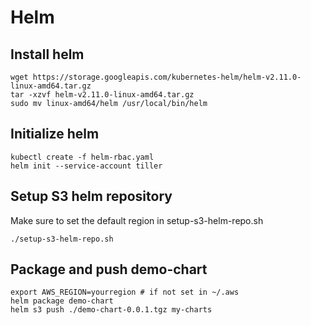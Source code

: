 # Helm

## Install helm
```
wget https://storage.googleapis.com/kubernetes-helm/helm-v2.11.0-linux-amd64.tar.gz
tar -xzvf helm-v2.11.0-linux-amd64.tar.gz
sudo mv linux-amd64/helm /usr/local/bin/helm
```

## Initialize helm

```
kubectl create -f helm-rbac.yaml
helm init --service-account tiller
```

## Setup S3 helm repository
Make sure to set the default region in setup-s3-helm-repo.sh
```
./setup-s3-helm-repo.sh
```

## Package and push demo-chart

```
export AWS_REGION=yourregion # if not set in ~/.aws
helm package demo-chart
helm s3 push ./demo-chart-0.0.1.tgz my-charts
```
